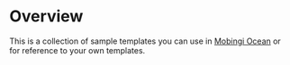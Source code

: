 # Overview
This is a collection of sample templates you can use in [Mobingi Ocean](https://docs.mobingi.com/v/ocean-en/) or for reference to your own templates.
